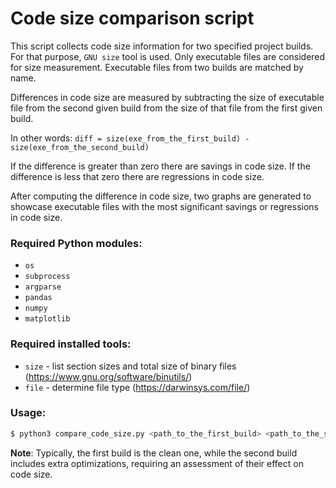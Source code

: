 # Code size comparison script

This script collects code size information for two specified project builds.
For that purpose, ```GNU size``` tool is used.
Only executable files are considered for size measurement.
Executable files from two builds are matched by name.

Differences in code size are measured by subtracting the size of executable file from the second given build from the size of that file from the first given build.

In other words: ```diff = size(exe_from_the_first_build) - size(exe_from_the_second_build)```

If the difference is greater than zero there are savings in code size. If the difference is less that zero there are regressions in code size.

After computing the difference in code size, two graphs are generated to showcase executable files with the most significant savings or regressions in code size.

### Required Python modules:

- ```os```
- ```subprocess```
- ```argparse```
- ```pandas```
- ```numpy```
- ```matplotlib```

### Required installed tools:

- ```size``` - list section sizes and total size of binary files (https://www.gnu.org/software/binutils/)
- ```file``` - determine file type (https://darwinsys.com/file/)

### Usage:

```bash
$ python3 compare_code_size.py <path_to_the_first_build> <path_to_the_second_build> size
```

**Note**: Typically, the first build is the clean one, while the second build includes extra optimizations, requiring an assessment of their effect on code size.
